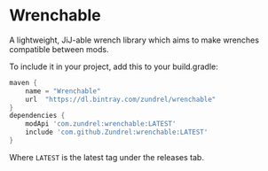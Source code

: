 # Wrenchable
A lightweight, JiJ-able wrench library which aims to make wrenches compatible between mods.

To include it in your project, add this to your build.gradle:
```groovy
maven {
    name = "Wrenchable"
    url  "https://dl.bintray.com/zundrel/wrenchable"
}
dependencies {
    modApi 'com.zundrel:wrenchable:LATEST'
    include 'com.github.Zundrel:wrenchable:LATEST'
}
```
Where `LATEST` is the latest tag under the releases tab.
